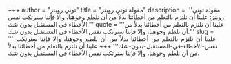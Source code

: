 +++
author = "توني روبنز"
title = "مقولة توني روبنز"
description = '''مقولة توني روبنز: علينا أن نلتزم بالتعلم من أخطائنا بدلاً من أن نلطم وجوهنا، وإلا فإننا سنرتكب نفس الأخطاء في المستقبل بدون شك.'''
quote = '''علينا أن نلتزم بالتعلم من أخطائنا بدلاً من أن نلطم وجوهنا، وإلا فإننا سنرتكب نفس الأخطاء في المستقبل بدون شك.'''
slug = '''علينا-أن-نلتزم-بالتعلم-من-أخطائنا-بدلاً-من-أن-نلطم-وجوهنا،-وإلا-فإننا-سنرتكب-نفس-الأخطاء-في-المستقبل-بدون-شك'''
+++
علينا أن نلتزم بالتعلم من أخطائنا بدلاً من أن نلطم وجوهنا، وإلا فإننا سنرتكب نفس الأخطاء في المستقبل بدون شك.
